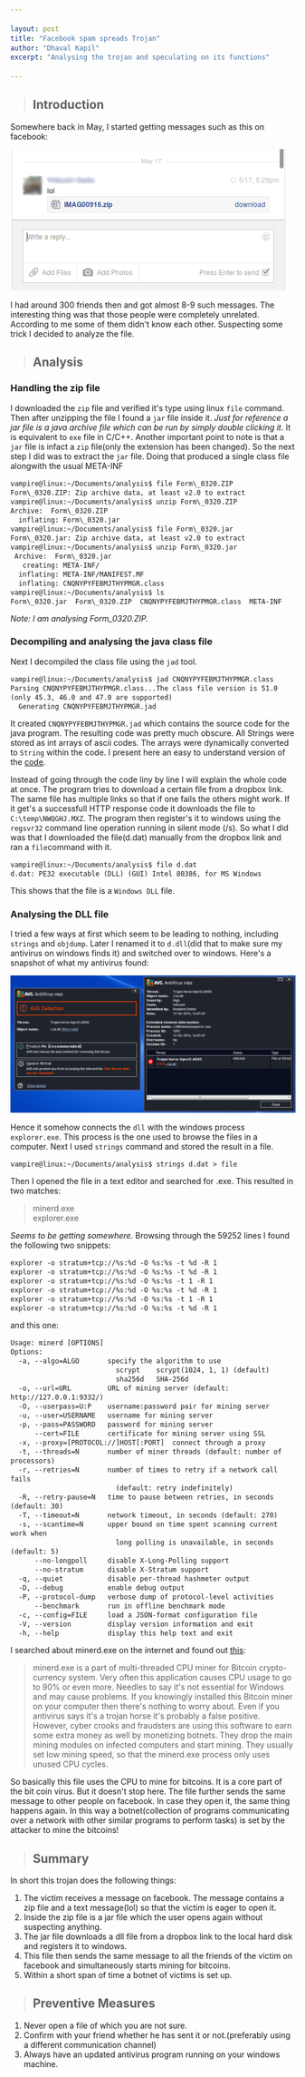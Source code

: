 ```yaml
---

layout: post
title: "Facebook spam spreads Trojan"
author: "Dhaval Kapil"
excerpt: "Analysing the trojan and speculating on its functions"

---
```


> ## Introduction

Somewhere back in May, I started getting messages such as this on facebook:

![A screenshot of the message](/assets/images/Facebook-spam-spreads-Trojan/fb_message_snipet.png)

I had around 300 friends then and got almost 8-9 such messages. The interesting thing was that those people were completely unrelated. According to me some of them didn't know each other. Suspecting some trick I decided to analyze the file.

> ## Analysis

### Handling the zip file

I downloaded the `zip` file and verified it's type using linux `file` command. Then after unzipping the file I found a `jar` file inside it. _Just for reference a jar file is a java archive file which can be run by simply double clicking it_. It is equivalent to `exe` file in C/C++. Another important point to note is that a `jar` file is infact a `zip` file(only the extension has been changed). So the next step I did was to extract the `jar` file. Doing that produced a single class file alongwith the usual META-INF
    
    vampire@linux:~/Documents/analysis$ file Form\_0320.ZIP 
    Form\_0320.ZIP: Zip archive data, at least v2.0 to extract
    vampire@linux:~/Documents/analysis$ unzip Form\_0320.ZIP 
    Archive:  Form\_0320.ZIP
      inflating: Form\_0320.jar           
    vampire@linux:~/Documents/analysis$ file Form\_0320.jar
    Form\_0320.jar: Zip archive data, at least v2.0 to extract
    vampire@linux:~/Documents/analysis$ unzip Form\_0320.jar 
     Archive:  Form\_0320.jar
       creating: META-INF/
      inflating: META-INF/MANIFEST.MF    
      inflating: CNQNYPYFEBMJTHYPMGR.class         
    vampire@linux:~/Documents/analysis$ ls
    Form\_0320.jar  Form\_0320.ZIP  CNQNYPYFEBMJTHYPMGR.class  META-INF

_Note: I am analysing Form\_0320.ZIP._

### Decompiling and analysing the java class file

Next I decompiled the class file using the `jad` tool. 

    vampire@linux:~/Documents/analysis$ jad CNQNYPYFEBMJTHYPMGR.class 
    Parsing CNQNYPYFEBMJTHYPMGR.class...The class file version is 51.0 (only 45.3, 46.0 and 47.0 are supported)
      Generating CNQNYPYFEBMJTHYPMGR.jad

It created `CNQNYPYFEBMJTHYPMGR.jad` which contains the source code for the java program. The resulting code was pretty much obscure. All Strings were stored as int arrays of ascii codes. The arrays were dynamically converted to `String` within the code. I present here an easy to understand version of the [code](/assets/files/Facebook-spam-spreads-Trojan/CNQNYPYFEBMJTHYPMGR.jad).

Instead of going through the code liny by line I will explain the whole code at once. The program tries to download a certain file from a dropbox link. The same file has multiple links so that if one fails the others might work. If it get's a successfull HTTP response code it downloads the file to `C:\temp\NWQGHJ.MXZ`. The program then register's it to windows using the `regsvr32` command line operation running in silent mode (/s). So what I did was that I downloaded the file(d.dat) manually from the dropbox link and ran a `file`command with it.

    vampire@linux:~/Documents/analysis$ file d.dat
    d.dat: PE32 executable (DLL) (GUI) Intel 80386, for MS Windows

This shows that the file is a `Windows DLL` file.

### Analysing the DLL file

I tried a few ways at first which seem to be leading to nothing, including `strings` and `objdump`. Later I renamed it to `d.dll`(did that to make sure my antivirus on windows finds it) and switched over to windows. Here's a snapshot of what my antivirus found:

![screenshot of my screen showing the result of the antivirus](/assets/images/Facebook-spam-spreads-Trojan/antivirus.png)

Hence it somehow connects the `dll` with the windows process `explorer.exe`. This process is the one used to browse the files in a computer. Next I used `strings` command and stored the result in a file.

    vampire@linux:~/Documents/analysis$ strings d.dat > file

Then I opened the file in a text editor and searched for .exe. This resulted in two matches:

> minerd.exe  
> explorer.exe

_Seems to be getting somewhere._ Browsing through the 59252 lines I found the following two snippets:

    explorer -o stratum+tcp://%s:%d -O %s:%s -t %d -R 1
    explorer -o stratum+tcp://%s:%d -O %s:%s -t %d -R 1
    explorer -o stratum+tcp://%s:%d -O %s:%s -t 1 -R 1
    explorer -o stratum+tcp://%s:%d -O %s:%s -t %d -R 1
    explorer -o stratum+tcp://%s:%d -O %s:%s -t 1 -R 1
    explorer -o stratum+tcp://%s:%d -O %s:%s -t %d -R 1  

and this one:

    Usage: minerd [OPTIONS]
    Options:
      -a, --algo=ALGO       specify the algorithm to use
                              scrypt    scrypt(1024, 1, 1) (default)
                              sha256d   SHA-256d
      -o, --url=URL         URL of mining server (default: http://127.0.0.1:9332/)
      -O, --userpass=U:P    username:password pair for mining server
      -u, --user=USERNAME   username for mining server
      -p, --pass=PASSWORD   password for mining server
          --cert=FILE       certificate for mining server using SSL
      -x, --proxy=[PROTOCOL://]HOST[:PORT]  connect through a proxy
      -t, --threads=N       number of miner threads (default: number of processors)
      -r, --retries=N       number of times to retry if a network call fails
                              (default: retry indefinitely)
      -R, --retry-pause=N   time to pause between retries, in seconds (default: 30)
      -T, --timeout=N       network timeout, in seconds (default: 270)
      -s, --scantime=N      upper bound on time spent scanning current work when
                              long polling is unavailable, in seconds (default: 5)
          --no-longpoll     disable X-Long-Polling support
          --no-stratum      disable X-Stratum support
      -q, --quiet           disable per-thread hashmeter output
      -D, --debug           enable debug output
      -P, --protocol-dump   verbose dump of protocol-level activities
          --benchmark       run in offline benchmark mode
      -c, --config=FILE     load a JSON-format configuration file
      -V, --version         display version information and exit
      -h, --help            display this help text and exit

I searched about minerd.exe on the internet and found out [this](http://deletemalware.blogspot.in/2013/06/what-is-minerdexe-and-how-to-remove-it.html):

> minerd.exe is a part of multi-threaded CPU miner for Bitcoin crypto-currency system. Very often this application causes CPU usage to go to 90% or even more. Needles to say it's not essential for Windows and may cause problems. If you knowingly installed this Bitcoin miner on your computer then there's nothing to worry about. Even if you antivirus says it's a trojan horse it's probably a false positive. However, cyber crooks and fraudsters are using this software to earn some extra money as well by monetizing botnets. They drop the main mining modules on infected computers and start mining. They usually set low mining speed, so that the minerd.exe process only uses unused CPU cycles.

So basically this file uses the CPU to mine for bitcoins. It is a core part of the bit coin virus. But it doesn't stop here. The file further sends the same message to other people on facebook. In case they open it, the same thing happens again. In this way a botnet(collection of programs communicating over a network with other similar programs to perform tasks) is set by the attacker to mine the bitcoins!

> ## Summary

In short this trojan does the following things:

1. The victim receives a message on facebook. The message contains a zip file and a text message(lol) so that the victim is eager to open it.
2. Inside the zip file is a jar file which the user opens again without suspecting anything.
3. The jar file downloads a dll file from a dropbox link to the local hard disk and registers it to windows.
4. This file then sends the same message to all the friends of the victim on facebook and simultaneously starts mining for bitcoins.
5. Within a short span of time a botnet of victims is set up.

> ## Preventive Measures

1. Never open a file of which you are not sure.
2. Confirm with your friend whether he has sent it or not.(preferably using a different communication channel)
3. Always have an updated antivirus program running on your windows machine.
